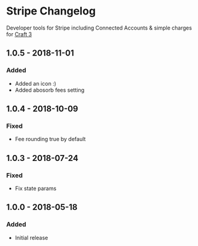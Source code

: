 # Stripe Changelog
>
Developer tools for Stripe including Connected Accounts & simple charges for [Craft 3](http://craftcms.com)

## 1.0.5 - 2018-11-01

### Added

*	Added an icon :)
*	Added abosorb fees setting

## 1.0.4 - 2018-10-09

### Fixed

*   Fee rounding true by default

## 1.0.3 - 2018-07-24

### Fixed

*   Fix state params

## 1.0.0 - 2018-05-18

### Added

*   Initial release
